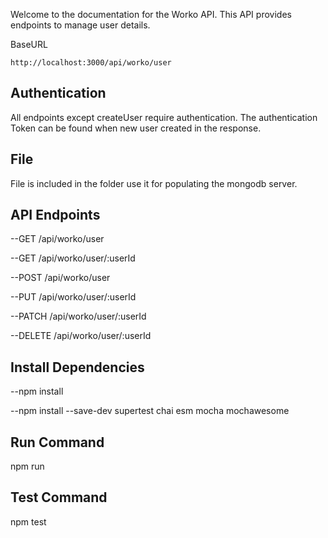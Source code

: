 Welcome to the documentation for the Worko API. This API provides endpoints to manage user details.

BaseURL

```
http://localhost:3000/api/worko/user
```

## Authentication

All endpoints except createUser require authentication. The authentication Token can be found when new user created in the response.

## File

File is included in the folder use it for populating the mongodb server.

## API Endpoints

--GET /api/worko/user

--GET /api/worko/user/:userId

--POST /api/worko/user

--PUT /api/worko/user/:userId

--PATCH /api/worko/user/:userId

--DELETE /api/worko/user/:userId

## Install Dependencies

--npm install

--npm install --save-dev supertest chai esm mocha mochawesome

## Run Command

npm run

## Test Command

npm test
